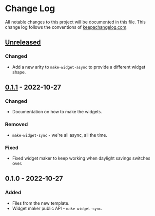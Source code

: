 # Change Log
All notable changes to this project will be documented in this file. This change log follows the conventions of [keepachangelog.com](http://keepachangelog.com/).

## [Unreleased]
### Changed
- Add a new arity to `make-widget-async` to provide a different widget shape.

## [0.1.1] - 2022-10-27
### Changed
- Documentation on how to make the widgets.

### Removed
- `make-widget-sync` - we're all async, all the time.

### Fixed
- Fixed widget maker to keep working when daylight savings switches over.

## 0.1.0 - 2022-10-27
### Added
- Files from the new template.
- Widget maker public API - `make-widget-sync`.

[Unreleased]: https://github.com/your-name/dawnsql/compare/0.1.1...HEAD
[0.1.1]: https://github.com/your-name/dawnsql/compare/0.1.0...0.1.1
